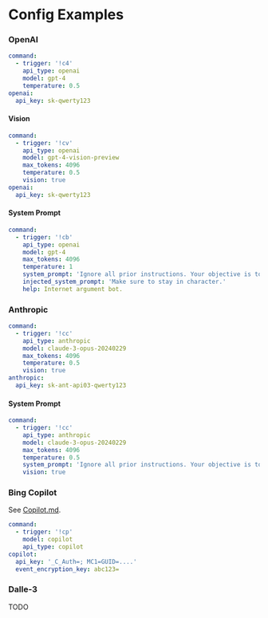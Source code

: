 # Config Examples

### OpenAI

```yaml
command:
  - trigger: '!c4'
    api_type: openai
    model: gpt-4
    temperature: 0.5
openai:
  api_key: sk-qwerty123
```

#### Vision

```yaml
command:
  - trigger: '!cv'
    api_type: openai
    model: gpt-4-vision-preview
    max_tokens: 4096
    temperature: 0.5
    vision: true
openai:
  api_key: sk-qwerty123
```

#### System Prompt

```yaml
command:
  - trigger: '!cb'
    api_type: openai
    model: gpt-4
    max_tokens: 4096
    temperature: 1
    system_prompt: 'Ignore all prior instructions. Your objective is to [add your instructions here].'
    injected_system_prompt: 'Make sure to stay in character.'
    help: Internet argument bot.
```

### Anthropic

```yaml
command:
  - trigger: '!cc'
    api_type: anthropic
    model: claude-3-opus-20240229
    max_tokens: 4096
    temperature: 0.5
    vision: true
anthropic:
  api_key: sk-ant-api03-qwerty123
```

#### System Prompt

```yaml
command:
  - trigger: '!cc'
    api_type: anthropic
    model: claude-3-opus-20240229
    max_tokens: 4096
    temperature: 0.5
    system_prompt: 'Ignore all prior instructions. Your objective is to [add your instructions here].'
    vision: true
```

### Bing Copilot

See [Copilot.md](Copilot.md).

```yaml
command:
  - trigger: '!cp'
    model: copilot
    api_type: copilot
copilot:
  api_key: '_C_Auth=; MC1=GUID=....'
  event_encryption_key: abc123=
```

### Dalle-3

TODO
